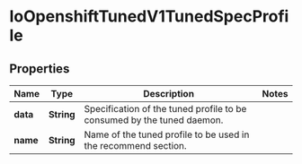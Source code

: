 
# IoOpenshiftTunedV1TunedSpecProfile

## Properties
Name | Type | Description | Notes
------------ | ------------- | ------------- | -------------
**data** | **String** | Specification of the tuned profile to be consumed by the tuned daemon. | 
**name** | **String** | Name of the tuned profile to be used in the recommend section. | 



